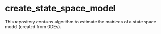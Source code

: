 # create_state_space_model
This repository contains algorithm to estimate the matrices of a state space model (created from ODEs).
